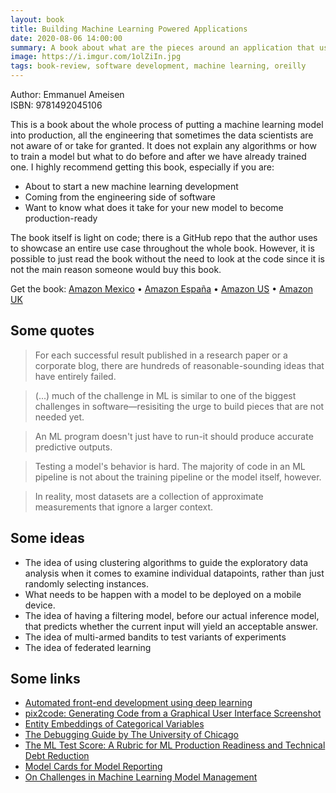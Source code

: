 ```yaml
---
layout: book
title: Building Machine Learning Powered Applications
date: 2020-08-06 14:00:00
summary: A book about what are the pieces around an application that uses machine learning at its core, a good insight into what is beyond training models.
image: https://i.imgur.com/1olZiIn.jpg
tags: book-review, software development, machine learning, oreilly
---  
```


Author: Emmanuel Ameisen  
ISBN: 9781492045106

This is a book about the whole process of putting a machine learning model into production, all the engineering that sometimes the data scientists are not aware of or take for granted. It does not explain any algorithms or how to train a model but what to do before and after we have already trained one. I highly recommend getting this book, especially if you are:   

 - About to start a new machine learning development
 - Coming from the engineering side of software  
 - Want to know what does it take for your new model to become production-ready

The book itself is light on code; there is a GitHub repo that the author uses to showcase an entire use case throughout the whole book. However, it is possible to just read the book without the need to look at the code since it is not the main reason someone would buy this book.

Get the book: <a href="https://www.amazon.com.mx/gp/product/149204511X/ref=as_li_qf_asin_il_tl?ie=UTF8&tag=csharp0c-20&creative=9325&linkCode=as2&creativeASIN=B0842ZD3Y7&linkId=98deaff870842d73df0163ccca58f9ab" target="_blank">Amazon Mexico</a> &bull; <a href="https://www.amazon.es/gp/product/149204511X/ref=as_li_qf_asin_il_tl?ie=UTF8&tag=csharp09-21&creative=24630&linkCode=as2&creativeASIN=149204511X&linkId=9b9ef741a6bc51f0bfc98fefa52c2f70" target="_blank">Amazon España</a> &bull; <a href="https://www.amazon.com/gp/product/149204511X/ref=as_li_qf_asin_il_tl?ie=UTF8&tag=csharp0ac-20&creative=9325&linkCode=as2&creativeASIN=149204511X&linkId=0ba6e75cc6eac0ea16a7a2237a8730c9" target="_blank">Amazon US</a> &bull; <a href="https://www.amazon.co.uk/gp/product/149204511X/ref=as_li_qf_asin_il_tl?ie=UTF8&tag=csharp07-21&creative=6738&linkCode=as2&creativeASIN=149204511X&linkId=c36cfd931ec5c6ec4b1423198154fa51" target="_blank">Amazon UK</a>

## Some quotes  

> For each successful result published in a research paper or a corporate blog, there are hundreds of reasonable-sounding ideas that have entirely failed.  

> (...) much of the challenge in ML is similar to one of the biggest challenges in software—resisiting the urge to build pieces that are not needed yet.  

> An ML program doesn't just have to run-it should produce accurate predictive outputs.  

> Testing a model's behavior is hard. The majority of code in an ML pipeline is not about the training pipeline or the model itself, however.  

> In reality, most datasets are a collection of approximate measurements that ignore a larger context.  

## Some ideas

 - The idea of using clustering algorithms to guide the exploratory data analysis when it comes to examine individual datapoints, rather than just randomly selecting instances.  
 - What needs to be happen with a model to be deployed on a mobile device.  
 - The idea of having a filtering model, before our actual inference model, that predicts whether the current input will yield an acceptable answer.  
 - The idea of multi-armed bandits to test variants of experiments
 - The idea of federated learning

## Some links

 - <a href="https://blog.insightdatascience.com/automated-front-end-development-using-deep-learning-3169dd086e82" target="_blank">Automated front-end development using deep learning</a>
 - <a href="https://arxiv.org/abs/1705.07962" target="_blank">pix2code: Generating Code from a Graphical User Interface Screenshot</a>
 - <a href="https://arxiv.org/abs/1604.06737" target="_blank">Entity Embeddings of Categorical Variables</a>
 - <a href="https://uchicago-cs.github.io/debugging-guide/" target="_blank">The Debugging Guide by The University of Chicago</a>
 - <a href="https://research.google/pubs/pub46555/" target="_blank">The ML Test Score: A Rubric for ML Production Readiness and Technical Debt Reduction</a>
 - <a href="https://arxiv.org/abs/1810.03993" target="_blank">Model Cards for Model Reporting</a>
 - <a href="http://sites.computer.org/debull/A18dec/p5.pdf" target="_blank">On Challenges in Machine Learning Model Management</a>
